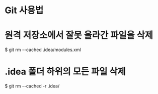 # Git 사용법
 
# 원격 저장소에서 잘못 올라간 파일을 삭제 
$ git rm --cached .idea/modules.xml

# .idea 폴더 하위의 모든 파일 삭제 
$ git rm --cached -r .idea/